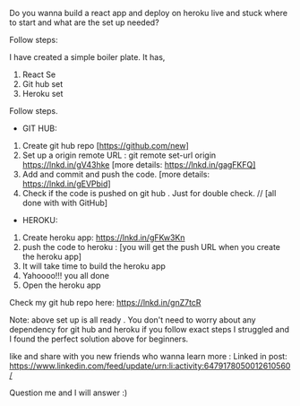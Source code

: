 Do you wanna build a react app and deploy on heroku live and stuck where to start and what are the set up needed?

Follow steps:

I have created a simple boiler plate. It has,
1. React Se
2. Git hub set
3. Heroku set

Follow steps.
- GIT HUB:
1. Create git hub repo [https://github.com/new]
2. Set up a origin remote URL : git remote set-url origin https://lnkd.in/gV43hke [more details: https://lnkd.in/gagFKFQ]
3. Add and commit and push the code. [more details: https://lnkd.in/gEVPbid]
4. Check if the code is pushed on git hub . Just for double check.
// [all done with with GitHub]

- HEROKU:
1. Create heroku app: https://lnkd.in/gFKw3Kn
2. push the code to heroku : [you will get the push URL when you create the heroku app]
3. It will take time to build the heroku app
4. Yahoooo!!! you all done
5. Open the heroku app

Check my git hub repo here: https://lnkd.in/gnZ7tcR

Note: above set up is all ready . You don't need to worry about any dependency for git hub and heroku if you follow exact steps
I struggled and I found the perfect solution above for beginners.


like and share with you new friends who wanna learn more :
Linked in post: https://www.linkedin.com/feed/update/urn:li:activity:6479178050012610560/

Question me and I will answer :)
